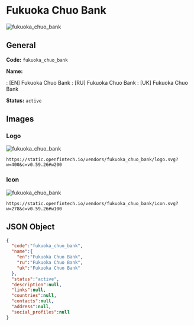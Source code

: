 
# Fukuoka Chuo Bank 
![fukuoka_chuo_bank](https://static.openfintech.io/vendors/fukuoka_chuo_bank/logo.svg?w=400&c=v0.59.26#w200)  

## General 
 
**Code:** `fukuoka_chuo_bank` 
 
**Name:** 
 
:	[EN] Fukuoka Chuo Bank 
:	[RU] Fukuoka Chuo Bank 
:	[UK] Fukuoka Chuo Bank 
 
**Status:** `active` 
 

## Images 

### Logo 
 
![fukuoka_chuo_bank](https://static.openfintech.io/vendors/fukuoka_chuo_bank/logo.svg?w=400&c=v0.59.26#w200)  

```
https://static.openfintech.io/vendors/fukuoka_chuo_bank/logo.svg?w=400&c=v0.59.26#w200
```  

### Icon 
 
![fukuoka_chuo_bank](https://static.openfintech.io/vendors/fukuoka_chuo_bank/icon.svg?w=278&c=v0.59.26#w100)  

```
https://static.openfintech.io/vendors/fukuoka_chuo_bank/icon.svg?w=278&c=v0.59.26#w100
```  

## JSON Object 

```json
{
  "code":"fukuoka_chuo_bank",
  "name":{
    "en":"Fukuoka Chuo Bank",
    "ru":"Fukuoka Chuo Bank",
    "uk":"Fukuoka Chuo Bank"
  },
  "status":"active",
  "description":null,
  "links":null,
  "countries":null,
  "contacts":null,
  "address":null,
  "social_profiles":null
}
```  
